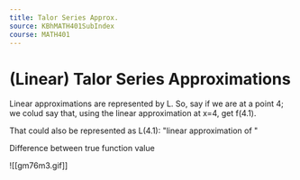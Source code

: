 ```yaml
---
title: Talor Series Approx.
source: KBhMATH401SubIndex
course: MATH401
---
```



# (Linear) Talor Series Approximations
Linear approximations are represented by L. So, say if we are at a point 4; we colud say that, using the linear approximation at x=4, get f(4.1).

That could also be represented as L(4.1): "linear approximation of "

Difference between true function value

![[gm76m3.gif]]